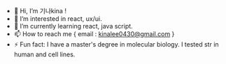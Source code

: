 - 👋 Hi, I’m 기나kina !
- 👀 I’m interested in react, ux/ui.
- 🌱 I’m currently learning react, java script.
- 📫 How to reach me { email : kinalee0430@gmail.com }
- ⚡ Fun fact: I have a master's degree in molecular biology. I tested str in human and cell lines.

<!---
roben31380/roben31380 is a ✨ special ✨ repository because its `README.md` (this file) appears on your GitHub profile.
You can click the Preview link to take a look at your changes.
--->
